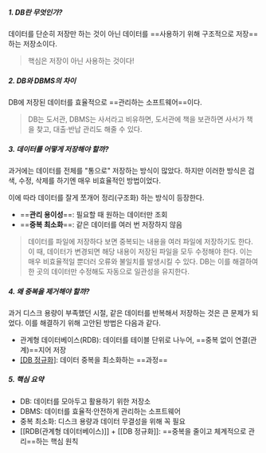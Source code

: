 ##### 1. DB란 무엇인가?
데이터를 단순히 저장만 하는 것이 아닌 데이터를 ==사용하기 위해 구조적으로 저장==하는 저장소이다.

>핵심은 저장이 아닌 사용하는 것이다!

##### 2. DB와 DBMS의 차이
DB에 저장된 데이터를 효율적으로 ==관리하는 소프트웨어==이다.

>DB는 도서관, DBMS는 사서라고 비유하면, 도서관에 책을 보관하면 사서가 책을 찾고, 대출·반납 관리도 해줄 수 있다.

##### 3. 데이터를 어떻게 저장해야 할까?
과거에는 데이터를 전체를 "통으로" 저장하는 방식이 많았다.
하지만 이러한 방식은 검색, 수정, 삭제를 하기엔 매우 비효율적인 방법이었다.

이에 따라 데이터를 잘게 쪼개어 정리(구조화) 하는 방식이 등장한다.
- ==__관리 용이성__==: 필요할 때 원하는 데이터만 조회
- ==__중복 최소화__==: 같은 데이터를 여러 번 저장하지 않음

>데이터를 파일에 저장하다 보면 중복되는 내용을 여러 파일에 저장하기도 한다. 
>이 때, 데이터가 변경되면 해당 내용이 저장된 파일을 모두 수정해야 한다. 
>이는 매우 비효율적일 뿐더러 오류와 불일치를 발생시킬 수 있다.
>DB는 이를 해결하여 한 곳의 데이터만 수정해도 자동으로 일관성을 유지한다.

##### 4. 왜 중복을 제거해야 할까?
과거 디스크 용량이 부족했던 시절, 같은 데이터를 반복해서 저장하는 것은 큰 문제가 되었다.
이를 해결하기 위해 고안된 방법은 다음과 같다.
- 관계형 데이터베이스(RDB): 데이터를 테이블 단위로 나누어, ==중복 없이 연결(관계)==지어 저장
- [[DB 정규화]](Normalization): 데이터 중복을 최소화하는 ==과정==

##### 5. 핵심 요약
- DB: 데이터를 모아두고 활용하기 위한 저장소
- DBMS: 데이터를 효율적·안전하게 관리하는 소프트웨어
- 중복 최소화: 디스크 용량과 데이터 무결성을 위해 꼭 필요
- [[RDB(관계형 데이터베이스)]] + [[DB 정규화]]: ==중복을 줄이고 체계적으로 관리==하는 핵심 원칙